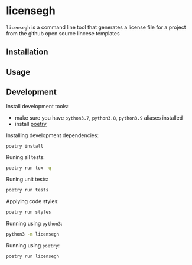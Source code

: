 # licensegh

`licensegh` is a command line tool that generates a license file for a project from the github open source lincese templates

## Installation

## Usage

## Development

Install development tools:

- make sure you have `python3.7`, `python3.8`, `python3.9` aliases installed
- install [poetry](https://python-poetry.org/docs/#installation)

Installing development dependencies:
```sh
poetry install
```

Runing all tests:
```sh
poetry run tox -q
```

Runing unit tests:
```sh
poetry run tests
```

Applying code styles:
```sh
poetry run styles
```

Running using `python3`:
```sh
python3 -m licensegh
```

Running using `poetry`:
```sh
poetry run licensegh
```
